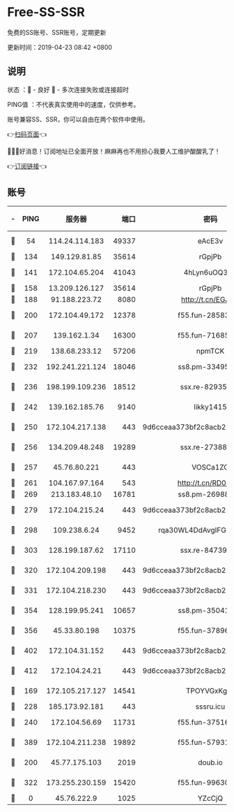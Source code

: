 # Free-SS-SSR

免费的SS账号、SSR账号，定期更新

更新时间：2019-04-23 08:42 +0800

## 说明

状态     ：🙂 - 良好 🙁 - 多次连接失败或连接超时

PING值   ：不代表真实使用中的速度，仅供参考。

账号兼容SS、SSR，你可以自由在两个软件中使用。

👉[扫码页面](https://liesauer.github.io/Free-SS-SSR/)👈

🎉🎉🎉好消息！订阅地址已全面开放！麻麻再也不用担心我要人工维护酸酸乳了！

👉[订阅链接](https://www.liesauer.net/yogurt/subscribe?ACCESS_TOKEN=DAYxR3mMaZAsaqUb)👈

## 账号

|-|PING|服务器|端口|密码|加密方式|区域|
|:----:|:----:|:-----:|-----:|:----:|:----:|:----:|
|🙂|54|114.24.114.183|49337|eAcE3v|chacha20-ietf|TW|
|🙂|134|149.129.81.85|35614|rGpjPb|rc4-md5|HK|
|🙂|141|172.104.65.204|41043|4hLyn6uOQ3hU|aes-256-cfb|JP|
|🙂|158|13.209.126.127|35614|rGpjPb|rc4-md5|KR|
|🙂|188|91.188.223.72|8080|http://t.cn/EGJIyrl|rc4-md5|RU|
|🙂|200|172.104.49.172|12378|f55.fun-28583571|aes-256-cfb|SG|
|🙂|207|139.162.1.34|16300|f55.fun-71685076|aes-256-cfb|SG|
|🙂|219|138.68.233.12|57206|npmTCK|rc4-md5|US|
|🙂|232|192.241.221.124|18046|ss8.pm-33495332|aes-256-cfb|US|
|🙂|236|198.199.109.236|18512|ssx.re-82935450|aes-256-cfb|US|
|🙂|242|139.162.185.76|9140|likky1415|aes-256-cfb|DE|
|🙂|250|172.104.217.138|443|9d6cceaa373bf2c8acb22e60b6a58be6|aes-256-cfb|US|
|🙂|256|134.209.48.248|19289|ssx.re-27388997|aes-256-cfb|US|
|🙂|257|45.76.80.221|443|VOSCa1ZG|aes-256-cfb|DE|
|🙂|261|104.167.97.164|543|http://t.cn/RD0D7sx|rc4-md5|CA|
|🙂|269|213.183.48.10|16781|ss8.pm-26988503|rc4-md5|RU|
|🙂|279|172.104.215.24|443|9d6cceaa373bf2c8acb22e60b6a58be6|aes-256-cfb|US|
|🙂|298|109.238.6.24|9452|rqa30WL4DdAvgIFG6Fs3znzTa|aes-256-cfb|FR|
|🙂|303|128.199.187.62|17110|ssx.re-84739131|aes-256-cfb|SG|
|🙂|320|172.104.209.198|443|9d6cceaa373bf2c8acb22e60b6a58be6|aes-256-cfb|US|
|🙂|331|172.104.218.230|443|9d6cceaa373bf2c8acb22e60b6a58be6|aes-256-cfb|US|
|🙂|354|128.199.95.241|10657|ss8.pm-35041128|aes-256-cfb|SG|
|🙂|356|45.33.80.198|10375|f55.fun-37896018|aes-256-cfb|US|
|🙂|402|172.104.31.152|443|9d6cceaa373bf2c8acb22e60b6a58be6|aes-256-cfb|US|
|🙂|412|172.104.24.21|443|9d6cceaa373bf2c8acb22e60b6a58be6|aes-256-cfb|US|
|🙂|169|172.105.217.127|14541|TPOYVGxKglpi|aes-256-cfb|JP|
|🙂|228|185.173.92.181|443|sssru.icu|rc4-md5|RU|
|🙂|240|172.104.56.69|11731|f55.fun-37516800|aes-256-cfb|SG|
|🙂|389|172.104.211.238|19892|f55.fun-57931164|aes-256-cfb|US|
|🙁|200|45.77.175.103|2019|doub.io|aes-128-ctr|SG|
|🙁|322|173.255.230.159|15420|f55.fun-99630859|aes-256-cfb|US|
|🙁|0|45.76.222.9|1025|YZcCjQ|rc4-md5|JP|
